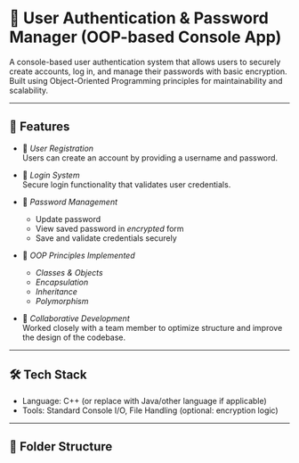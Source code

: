 # 🔐 User Authentication & Password Manager (OOP-based Console App)

A console-based user authentication system that allows users to securely create accounts, log in, and manage their passwords with basic encryption. Built using Object-Oriented Programming principles for maintainability and scalability.

---

## 🚀 Features

- 👤 *User Registration*  
  Users can create an account by providing a username and password.

- 🔐 *Login System*  
  Secure login functionality that validates user credentials.

- 🔄 *Password Management*  
  - Update password  
  - View saved password in *encrypted* form  
  - Save and validate credentials securely  

- 🧱 *OOP Principles Implemented*  
  - *Classes & Objects*  
  - *Encapsulation*  
  - *Inheritance*  
  - *Polymorphism*

- 🤝 *Collaborative Development*  
  Worked closely with a team member to optimize structure and improve the design of the codebase.

---

## 🛠 Tech Stack

- Language: C++ (or replace with Java/other language if applicable)
- Tools: Standard Console I/O, File Handling (optional: encryption logic)

---

## 📂 Folder Structure
